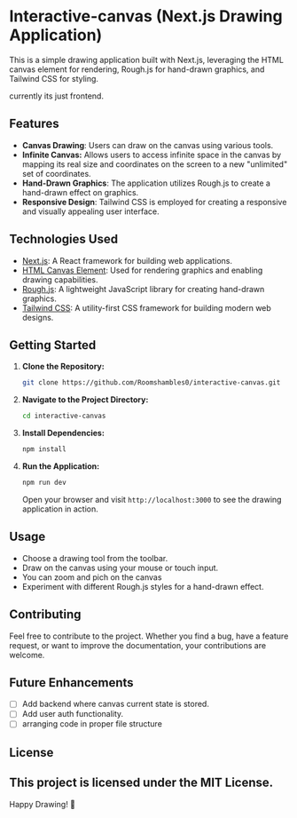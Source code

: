 # Interactive-canvas (Next.js Drawing Application)

 
This is a simple drawing application built with Next.js, leveraging the HTML canvas element for rendering, Rough.js for hand-drawn graphics, and Tailwind CSS for styling.

currently its just frontend.

## Features

- **Canvas Drawing**: Users can draw on the canvas using various tools.
- **Infinite Canvas:** Allows users to access infinite space in the canvas by mapping its real size and coordinates on the screen to a new "unlimited" set of coordinates.
- **Hand-Drawn Graphics**: The application utilizes Rough.js to create a hand-drawn effect on graphics.
- **Responsive Design**: Tailwind CSS is employed for creating a responsive and visually appealing user interface.

## Technologies Used

- [Next.js](https://nextjs.org/): A React framework for building web applications.
- [HTML Canvas Element](https://developer.mozilla.org/en-US/docs/Web/API/Canvas_API): Used for rendering graphics and enabling drawing capabilities.
- [Rough.js](https://roughjs.com/): A lightweight JavaScript library for creating hand-drawn graphics.
- [Tailwind CSS](https://tailwindcss.com/): A utility-first CSS framework for building modern web designs.

## Getting Started

1. **Clone the Repository:**

    ```bash
    git clone https://github.com/Roomshambles0/interactive-canvas.git
    ```

2. **Navigate to the Project Directory:**

    ```bash
    cd interactive-canvas
    ```

3. **Install Dependencies:**

    ```bash
    npm install
    ```

4. **Run the Application:**

    ```bash
    npm run dev
    ```

    Open your browser and visit `http://localhost:3000` to see the drawing application in action.

## Usage

- Choose a drawing tool from the toolbar.
- Draw on the canvas using your mouse or touch input.
- You can zoom and pich on the canvas
- Experiment with different Rough.js styles for a hand-drawn effect.

## Contributing

Feel free to contribute to the project. Whether you find a bug, have a feature request, or want to improve the documentation, your contributions are welcome.

## Future Enhancements
- [ ] Add backend where canvas current state is stored.  
- [ ] Add user auth functionality. 
- [ ] arranging code in proper file structure

## License

This project is licensed under the MIT License.
---

Happy Drawing! 🎨
